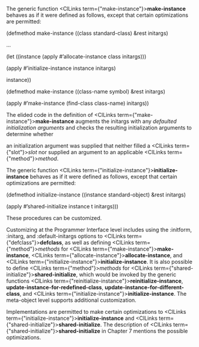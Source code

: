  



The generic function <ClLinks  term={"make-instance"}><b>make-instance</b></ClLinks> behaves as if it were defined as follows, except that certain optimizations are permitted: 



(defmethod make-instance ((class standard-class) &amp;rest initargs) 



... 



(let ((instance (apply #’allocate-instance class initargs))) 



(apply #’initialize-instance instance initargs) 



instance)) 



(defmethod make-instance ((class-name symbol) &amp;rest initargs) 



(apply #’make-instance (find-class class-name) initargs)) 



The elided code in the definition of <ClLinks  term={"make-instance"}><b>make-instance</b></ClLinks> augments the initargs with any *defaulted initialization arguments* and checks the resulting initialization arguments to determine whether 







 



 



an initialization argument was supplied that neither filled a <ClLinks  term={"slot"}><i>slot</i></ClLinks> nor supplied an argument to an applicable <ClLinks  term={"method"}><i>method</i></ClLinks>. 



The generic function <ClLinks  term={"initialize-instance"}><b>initialize-instance</b></ClLinks> behaves as if it were defined as follows, except that certain optimizations are permitted: 



(defmethod initialize-instance ((instance standard-object) &amp;rest initargs) 



(apply #’shared-initialize instance t initargs))) 



These procedures can be customized. 



Customizing at the Programmer Interface level includes using the :initform, :initarg, and :default-initargs options to <ClLinks  term={"defclass"}><b>defclass</b></ClLinks>, as well as defining <ClLinks  term={"method"}><i>methods</i></ClLinks> for <ClLinks  term={"make-instance"}><b>make-instance</b></ClLinks>, <ClLinks  term={"allocate-instance"}><b>allocate-instance</b></ClLinks>, and <ClLinks  term={"initialize-instance"}><b>initialize-instance</b></ClLinks>. It is also possible to define <ClLinks  term={"method"}><i>methods</i></ClLinks> for <ClLinks  term={"shared-initialize"}><b>shared-initialize</b></ClLinks>, which would be invoked by the generic functions <ClLinks  term={"reinitialize-instance"}><b>reinitialize-instance</b></ClLinks>, **update-instance-for-redefined-class**, **update-instance-for-different-class**, and <ClLinks  term={"initialize-instance"}><b>initialize-instance</b></ClLinks>. The meta-object level supports additional customization. 



Implementations are permitted to make certain optimizations to <ClLinks  term={"initialize-instance"}><b>initialize-instance</b></ClLinks> and <ClLinks  term={"shared-initialize"}><b>shared-initialize</b></ClLinks>. The description of <ClLinks  term={"shared-initialize"}><b>shared-initialize</b></ClLinks> in Chapter 7 mentions the possible optimizations. 







 



 



